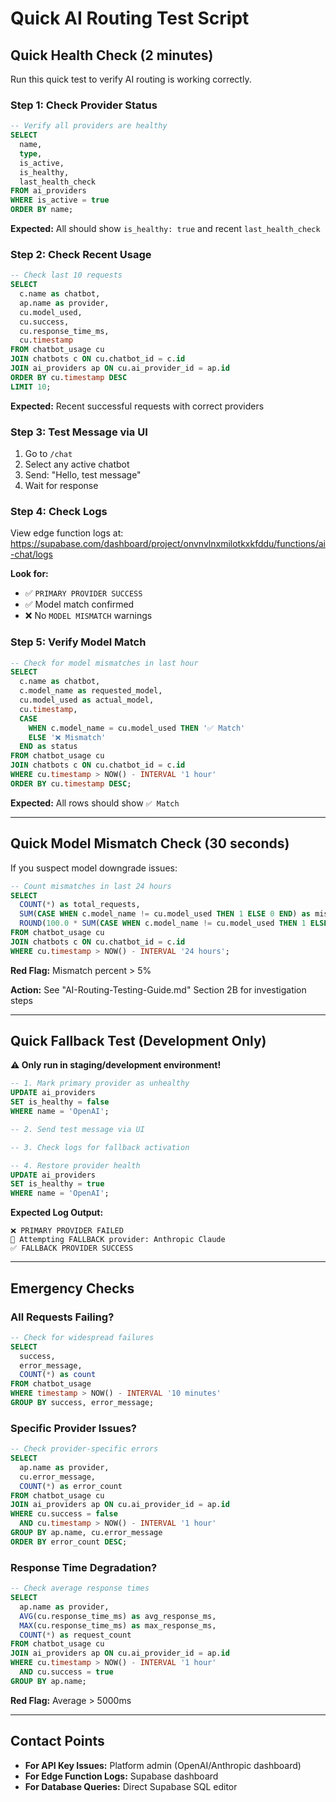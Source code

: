 # Quick AI Routing Test Script

## Quick Health Check (2 minutes)

Run this quick test to verify AI routing is working correctly.

### Step 1: Check Provider Status
```sql
-- Verify all providers are healthy
SELECT 
  name,
  type,
  is_active,
  is_healthy,
  last_health_check
FROM ai_providers
WHERE is_active = true
ORDER BY name;
```

**Expected:** All should show `is_healthy: true` and recent `last_health_check`

### Step 2: Check Recent Usage
```sql
-- Check last 10 requests
SELECT 
  c.name as chatbot,
  ap.name as provider,
  cu.model_used,
  cu.success,
  cu.response_time_ms,
  cu.timestamp
FROM chatbot_usage cu
JOIN chatbots c ON cu.chatbot_id = c.id
JOIN ai_providers ap ON cu.ai_provider_id = ap.id
ORDER BY cu.timestamp DESC
LIMIT 10;
```

**Expected:** Recent successful requests with correct providers

### Step 3: Test Message via UI
1. Go to `/chat`
2. Select any active chatbot
3. Send: "Hello, test message"
4. Wait for response

### Step 4: Check Logs
View edge function logs at:
https://supabase.com/dashboard/project/onvnvlnxmilotkxkfddu/functions/ai-chat/logs

**Look for:**
- ✅ `PRIMARY PROVIDER SUCCESS`
- ✅ Model match confirmed
- ❌ No `MODEL MISMATCH` warnings

### Step 5: Verify Model Match
```sql
-- Check for model mismatches in last hour
SELECT 
  c.name as chatbot,
  c.model_name as requested_model,
  cu.model_used as actual_model,
  cu.timestamp,
  CASE 
    WHEN c.model_name = cu.model_used THEN '✅ Match'
    ELSE '❌ Mismatch'
  END as status
FROM chatbot_usage cu
JOIN chatbots c ON cu.chatbot_id = c.id
WHERE cu.timestamp > NOW() - INTERVAL '1 hour'
ORDER BY cu.timestamp DESC;
```

**Expected:** All rows should show `✅ Match`

---

## Quick Model Mismatch Check (30 seconds)

If you suspect model downgrade issues:

```sql
-- Count mismatches in last 24 hours
SELECT 
  COUNT(*) as total_requests,
  SUM(CASE WHEN c.model_name != cu.model_used THEN 1 ELSE 0 END) as mismatches,
  ROUND(100.0 * SUM(CASE WHEN c.model_name != cu.model_used THEN 1 ELSE 0 END) / COUNT(*), 1) as mismatch_percent
FROM chatbot_usage cu
JOIN chatbots c ON cu.chatbot_id = c.id
WHERE cu.timestamp > NOW() - INTERVAL '24 hours';
```

**Red Flag:** Mismatch percent > 5%

**Action:** See "AI-Routing-Testing-Guide.md" Section 2B for investigation steps

---

## Quick Fallback Test (Development Only)

**⚠️ Only run in staging/development environment!**

```sql
-- 1. Mark primary provider as unhealthy
UPDATE ai_providers 
SET is_healthy = false 
WHERE name = 'OpenAI';

-- 2. Send test message via UI

-- 3. Check logs for fallback activation

-- 4. Restore provider health
UPDATE ai_providers 
SET is_healthy = true 
WHERE name = 'OpenAI';
```

**Expected Log Output:**
```
❌ PRIMARY PROVIDER FAILED
🔄 Attempting FALLBACK provider: Anthropic Claude
✅ FALLBACK PROVIDER SUCCESS
```

---

## Emergency Checks

### All Requests Failing?
```sql
-- Check for widespread failures
SELECT 
  success,
  error_message,
  COUNT(*) as count
FROM chatbot_usage
WHERE timestamp > NOW() - INTERVAL '10 minutes'
GROUP BY success, error_message;
```

### Specific Provider Issues?
```sql
-- Check provider-specific errors
SELECT 
  ap.name as provider,
  cu.error_message,
  COUNT(*) as error_count
FROM chatbot_usage cu
JOIN ai_providers ap ON cu.ai_provider_id = ap.id
WHERE cu.success = false
  AND cu.timestamp > NOW() - INTERVAL '1 hour'
GROUP BY ap.name, cu.error_message
ORDER BY error_count DESC;
```

### Response Time Degradation?
```sql
-- Check average response times
SELECT 
  ap.name as provider,
  AVG(cu.response_time_ms) as avg_response_ms,
  MAX(cu.response_time_ms) as max_response_ms,
  COUNT(*) as request_count
FROM chatbot_usage cu
JOIN ai_providers ap ON cu.ai_provider_id = ap.id
WHERE cu.timestamp > NOW() - INTERVAL '1 hour'
  AND cu.success = true
GROUP BY ap.name;
```

**Red Flag:** Average > 5000ms

---

## Contact Points

- **For API Key Issues:** Platform admin (OpenAI/Anthropic dashboard)
- **For Edge Function Logs:** Supabase dashboard
- **For Database Queries:** Direct Supabase SQL editor
